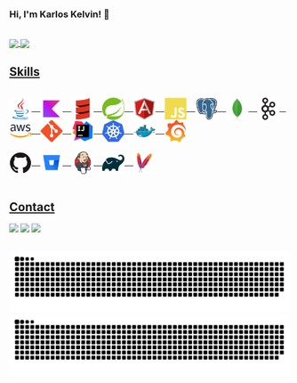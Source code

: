 ### Hi, I'm Karlos Kelvin! 👋
<br/>

<div>
  <a href="https://github.com/karloskelvinsantos">
   <img align="center" height="170" src="https://github-readme-stats.vercel.app/api/top-langs/?username=karloskelvinsantos&layout=compact&langs_count=16&theme=dracula"/>
  <img align="center" src="https://github-readme-stats.vercel.app/api?username=karloskelvinsantos&show_icons=true&theme=dracula&include_all_commits=true&count_private=true&hide=issues"/>
</div>
 
 ## Skills
<div style="display: inline_block">
  <br>
  <img height="40" align="center" alt="KarlosKelvin-Java" height="30" width="40" src="https://raw.githubusercontent.com/devicons/devicon/master/icons/java/java-original.svg">
  &nbsp;&nbsp;
  <img height="40" align="center" alt="KarlosKelvin-Kotlin" height="30" width="40" src="https://raw.githubusercontent.com/devicons/devicon/master/icons/kotlin/kotlin-original.svg">
  &nbsp;&nbsp;
  <img height="40" align="center" alt="KarlosKelvin-Scala" height="30" width="40" src="https://raw.githubusercontent.com/devicons/devicon/master/icons/scala/scala-original.svg">
  &nbsp;&nbsp;
  <img height="40" align="center" alt="KarlosKelvin-Spring" height="30" width="40" src="https://raw.githubusercontent.com/devicons/devicon/master/icons/spring/spring-original.svg">
  &nbsp;&nbsp;
  <img height="40" align="center" alt="KarlosKelvin-Angular" height="30" width="40" src="https://raw.githubusercontent.com/devicons/devicon/master/icons/angularjs/angularjs-original.svg">
  &nbsp;&nbsp;
  <img height="40" align="center" alt="KarlosKelvin-Js" height="30" width="40" src="https://raw.githubusercontent.com/devicons/devicon/master/icons/javascript/javascript-plain.svg">
  &nbsp;&nbsp;
  <img height="40" align="center" alt="KarlosKelvin-postgres" height="30" width="40" src="https://raw.githubusercontent.com/devicons/devicon/master/icons/postgresql/postgresql-original.svg">
  &nbsp;&nbsp;
  <img height="40" align="center" alt="KarlosKelvin-MongoDB" height="30" width="40" src="https://raw.githubusercontent.com/devicons/devicon/master/icons/mongodb/mongodb-original.svg">
  &nbsp;&nbsp;
  <img height="40" align="center" alt="KarlosKelvin-kafka" height="30" width="40" src="https://raw.githubusercontent.com/devicons/devicon/master/icons/apachekafka/apachekafka-original.svg">
  &nbsp;&nbsp;
  <img height="40" align="center" alt="KarlosKelvin-aws" height="30" width="40" src="https://raw.githubusercontent.com/devicons/devicon/master/icons/amazonwebservices/amazonwebservices-original-wordmark.svg">
  &nbsp;&nbsp;
  <img height="40" align="center" alt="KarlosKelvin-git" height="30" width="40" src="https://raw.githubusercontent.com/devicons/devicon/master/icons/git/git-original.svg">
  &nbsp;&nbsp;
  <img height="40" align="center" alt="KarlosKelvin-intellij" height="30" width="40" src="https://raw.githubusercontent.com/devicons/devicon/master/icons/intellij/intellij-original.svg">
  &nbsp;&nbsp;
  <img height="40" align="center" alt="KarlosKelvin-k8s" height="30" width="40" src="https://raw.githubusercontent.com/devicons/devicon/master/icons/kubernetes/kubernetes-plain.svg">
  &nbsp;&nbsp;
  <img height="40" align="center" alt="KarlosKelvin-docker" height="30" width="40" src="https://raw.githubusercontent.com/devicons/devicon/master/icons/docker/docker-original.svg">
  &nbsp;&nbsp;
  <img height="40" align="center" alt="KarlosKelvin-grafana" height="30" width="40" src="https://raw.githubusercontent.com/devicons/devicon/master/icons/grafana/grafana-original.svg">
</div>

<div style="display: inline_block">
  </br>
  <img height="40" align="center" alt="KarlosKelvin-gradle" height="30" width="40" src="https://raw.githubusercontent.com/devicons/devicon/master/icons/github/github-original.svg">
  &nbsp;&nbsp;
  <img height="40" align="center" alt="KarlosKelvin-gradle" height="30" width="40" src="https://raw.githubusercontent.com/devicons/devicon/master/icons/bitbucket/bitbucket-original.svg">
  &nbsp;&nbsp;
  <img height="40" align="center" alt="KarlosKelvin-gradle" height="30" width="40" src="https://raw.githubusercontent.com/devicons/devicon/master/icons/jenkins/jenkins-original.svg">
  &nbsp;&nbsp;
  <img height="40" align="center" alt="KarlosKelvin-gradle" height="30" width="40" src="https://raw.githubusercontent.com/devicons/devicon/master/icons/gradle/gradle-original.svg">
  &nbsp;&nbsp;
  <img height="40" align="center" alt="KarlosKelvin-gradle" height="30" width="40" src="https://raw.githubusercontent.com/devicons/devicon/master/icons/maven/maven-original.svg">
  
</div>
  
</br>

## Contact 
<div> 
  <a href="https://www.linkedin.com/in/karloskelvinsantos" target="_blank"><img src="https://img.shields.io/badge/-LinkedIn-%230077B5?style=for-the-badge&logo=linkedin&logoColor=white" target="_blank"></a>
  <a href = "mailto: karloskelvinsantos@gmail.com"><img src="https://img.shields.io/badge/-Gmail-%23333?style=for-the-badge&logo=gmail&logoColor=white" target="_blank"></a>
  <a href="https://instagram.com/karloskelvin" target="_blank"><img src="https://img.shields.io/badge/-Instagram-%23E4405F?style=for-the-badge&logo=instagram&logoColor=white" target="_blank"></a>
 </br>
</br>

![Snake animation](https://raw.githubusercontent.com/karloskelvinsantos/karloskelvinsantos/output/github-contribution-grid-snake-dark.svg#gh-dark-mode-only)![Snake animation](https://raw.githubusercontent.com/karloskelvinsantos/karloskelvinsantos/output/github-contribution-grid-snake.svg#gh-light-mode-only)

</div>

